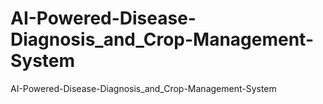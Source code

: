 # AI-Powered-Disease-Diagnosis_and_Crop-Management-System
AI-Powered-Disease-Diagnosis_and_Crop-Management-System
